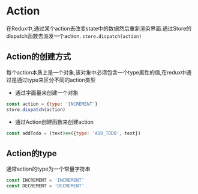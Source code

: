 # Action

在Redux中,通过某个action去改变state中的数据然后重新渲染界面.通过Store的dispatch函数去派发一个action. `store.dispatch(action)`

## Action的创建方式

每个action本质上是一个对象,该对象中必须包含一个type属性的值,在redux中通过是通过type来区分不同的action类型

* 通过字面量来创建一个对象

```javascript
const action = {type: 'INCREMENT'}
store.dispatch(action)
```

* 通过Action创建函数来创建action

```javascript
const addTodo = (text)=>({type: 'ADD_TODO', text})
```

## Action的type

通常action的type为一个常量字符串

```javascript
const INCREMENT = 'INCREMENT'
const DECREMENT = 'DECREMENT'
```


